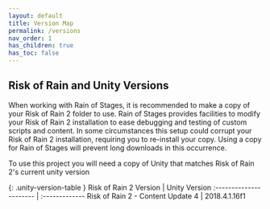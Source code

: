```yaml
---
layout: default
title: Version Map
permalink: /versions
nav_order: 1
has_children: true
has_toc: false
---
```


## Risk of Rain and Unity Versions

When working with Rain of Stages, it is recommended to make a copy of your Risk of Rain 2 folder to use. 
Rain of Stages provides facilities to modify your Risk of Rain 2 installation to ease debugging and testing of custom scripts and content. 
In some circumstances this setup could corrupt your Risk of Rain 2 installation, requiring you to re-install your copy. Using a copy for Rain of Stages will prevent long downloads in this occurrence.

To use this project you will need a copy of Unity that matches Risk of Rain 2's current unity version

{: .unity-version-table }
Risk of Rain 2 Version | Unity Version
:---------------------- | :------------- 
Risk of Rain 2 - Content Update 4 | 2018.4.1.16f1